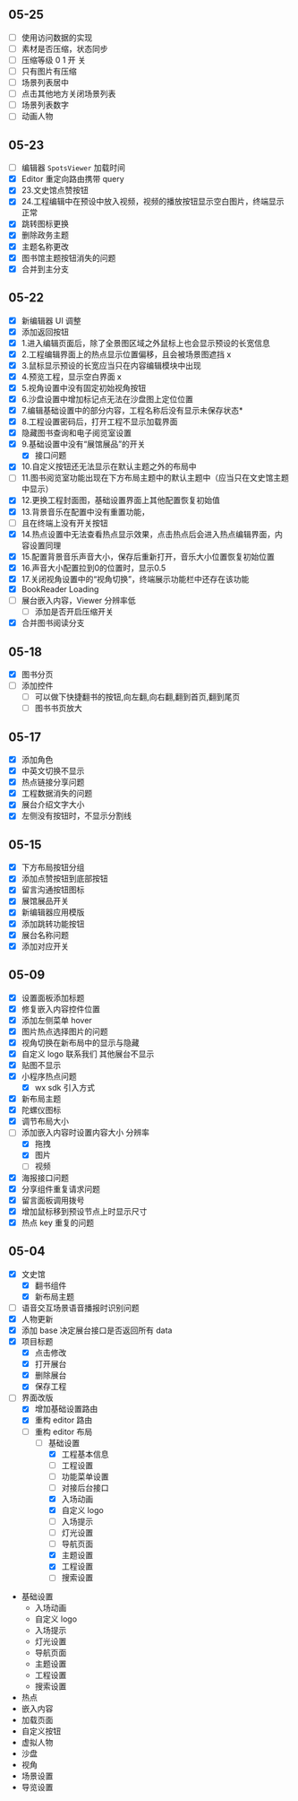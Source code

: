 ## 05-25

- [ ] 使用访问数据的实现
- [ ] 素材是否压缩，状态同步
- [ ] 压缩等级 0 1 开 关
- [ ] 只有图片有压缩
- [ ] 场景列表居中
- [ ] 点击其他地方关闭场景列表
- [ ] 场景列表数字
- [ ] 动画人物

## 05-23

- [ ] 编辑器 `SpotsViewer` 加载时间
- [x] Editor 重定向路由携带 query
- [x] 23.文史馆点赞按钮
- [x] 24.工程编辑中在预设中放入视频，视频的播放按钮显示空白图片，终端显示正常
- [x] 跳转图标更换
- [x] 删除政务主题
- [x] 主题名称更改
- [x] 图书馆主题按钮消失的问题
- [x] 合并到主分支

## 05-22

- [x] 新编辑器 UI 调整
- [x] 添加返回按钮
- [x] 1.进入编辑页面后，除了全景图区域之外鼠标上也会显示预设的长宽信息  
- [x] 2.工程编辑界面上的热点显示位置偏移，且会被场景图遮挡  x
- [x] 3.鼠标显示预设的长宽应当只在内容编辑模块中出现  
- [x] 4.预览工程，显示空白界面  x
- [x] 5.视角设置中没有固定初始视角按钮  
- [x] 6.沙盘设置中增加标记点无法在沙盘图上定位位置  
- [x] 7.编辑基础设置中的部分内容，工程名称后没有显示未保存状态*  
- [x] 8.工程设置密码后，打开工程不显示加载界面  
- [x] 隐藏图书查询和电子阅览室设置
- [x] 9.基础设置中没有“展馆展品”的开关  
	- [x] 接口问题
- [x] 10.自定义按钮还无法显示在默认主题之外的布局中  
- [ ] 11.图书阅览室功能出现在下方布局主题中的默认主题中（应当只在文史馆主题中显示）  
- [x] 12.更换工程封面图，基础设置界面上其他配置恢复初始值  
- [x] 13.背景音乐在配置中没有重置功能，
- [ ] 且在终端上没有开关按钮
- [x] 14.热点设置中无法查看热点显示效果，点击热点后会进入热点编辑界面，内容设置同理
- [x] 15.配置背景音乐声音大小，保存后重新打开，音乐大小位置恢复初始位置 
- [x] 16.声音大小配置拉到0的位置时，显示0.5 
- [x] 17.关闭视角设置中的“视角切换”，终端展示功能栏中还存在该功能
- [x] BookReader Loading
- [ ] 展台嵌入内容，Viewer 分辨率低
	- [ ] 添加是否开启压缩开关
- [x] 合并图书阅读分支

## 05-18

- [x] 图书分页
- [ ] 添加控件
	- [ ] 可以做下快捷翻书的按钮,向左翻,向右翻,翻到首页,翻到尾页
	- [ ] 图书书页放大

## 05-17

- [x] 添加角色
- [x] 中英文切换不显示
- [x] 热点链接分享问题
- [x] 工程数据消失的问题
- [x] 展台介绍文字大小
- [x] 左侧没有按钮时，不显示分割线

## 05-15

- [x] 下方布局按钮分组
- [x] 添加点赞按钮到底部按钮
- [x] 留言沟通按钮图标
- [x] 展馆展品开关
- [x] 新编辑器应用模版
- [x] 添加跳转功能按钮
- [x] 展台名称问题
- [x] 添加对应开关

## 05-09

- [x] 设置面板添加标题
- [x] 修复嵌入内容控件位置
- [x] 添加左侧菜单 hover
- [x] 图片热点选择图片的问题
- [x] 视角切换在新布局中的显示与隐藏
- [x] 自定义 logo 联系我们 其他展台不显示
- [x] 贴图不显示
- [x] 小程序热点问题
	- [x] wx sdk 引入方式
- [x] 新布局主题
- [x] 陀螺仪图标
- [x] 调节布局大小
- [ ] 添加嵌入内容时设置内容大小 分辨率
	- [x] 拖拽
	- [x] 图片
	- [ ] 视频
- [x] 海报接口问题
- [x] 分享组件重复请求问题
- [x] 留言面板调用拨号
- [x] 增加鼠标移到预设节点上时显示尺寸
- [x] 热点 key 重复的问题

## 05-04

- [x] 文史馆
	- [x] 翻书组件
	- [x] 新布局主题
- [ ] 语音交互场景语音播报时识别问题
- [x] 人物更新
- [x] 添加 base 决定展台接口是否返回所有 data
- [x] 项目标题
	- [x] 点击修改
	- [x] 打开展台
	- [x] 删除展台
	- [x] 保存工程
- [ ] 界面改版
	- [x] 增加基础设置路由
	- [x] 重构 editor 路由
	- [ ] 重构 editor 布局
		- [ ] 基础设置
			- [x] 工程基本信息
			- [ ] 工程设置
			- [ ] 功能菜单设置
			- [ ] 对接后台接口
			- [x] 入场动画
			- [x] 自定义 logo
			- [ ] 入场提示
			- [ ] 灯光设置
			- [ ] 导航页面
			- [x] 主题设置
			- [x] 工程设置
			- [ ] 搜索设置

* 基础设置
	* 入场动画
	* 自定义 logo
	* 入场提示
	* 灯光设置
	* 导航页面
	* 主题设置
	* 工程设置
	* 搜索设置
* 热点
* 嵌入内容
* 加载页面
* 自定义按钮
* 虚拟人物
* 沙盘
* 视角
* 场景设置
* 导览设置